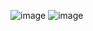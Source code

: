![image](https://github.com/user-attachments/assets/0fd86ba9-e476-4109-847b-fb9b3e549270)
![image](https://github.com/user-attachments/assets/6113f9b3-67d1-4eb9-9542-f28c99cdec45)

